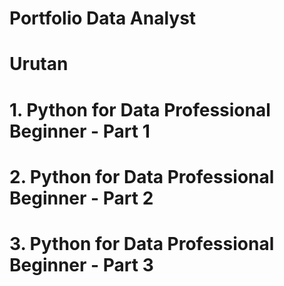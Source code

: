 # Portfolio Data Analyst
# Urutan
# 1. Python for Data Professional Beginner - Part 1
# 2. Python for Data Professional Beginner - Part 2
# 3. Python for Data Professional Beginner - Part 3
